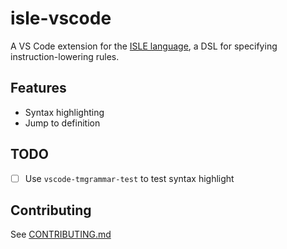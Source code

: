 # isle-vscode

A VS Code extension for the [ISLE language](https://github.com/bytecodealliance/wasmtime/tree/main/cranelift/isle), a DSL for specifying instruction-lowering rules.

## Features

- Syntax highlighting
- Jump to definition

## TODO

- [ ] Use `vscode-tmgrammar-test` to test syntax highlight

## Contributing

See [CONTRIBUTING.md](CONTRIBUTING.md)

